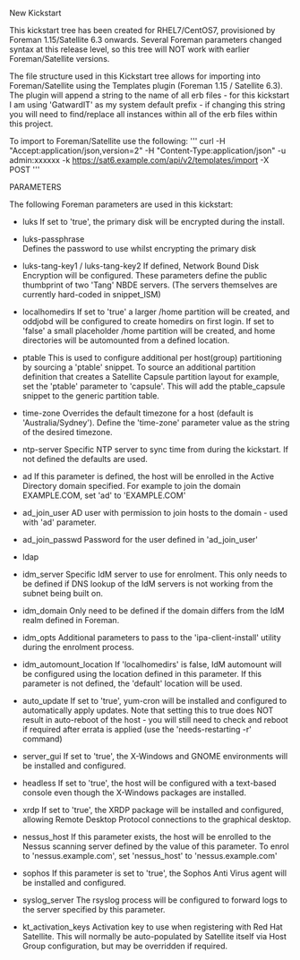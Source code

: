 New Kickstart

This kickstart tree has been created for RHEL7/CentOS7, provisioned by Foreman 1.15/Satellite 6.3
onwards. Several Foreman parameters changed syntax at this release level, so this tree will NOT work
with earlier Foreman/Satellite versions.

The file structure used in this Kickstart tree allows for importing into Foreman/Satellite using the
Templates plugin (Foreman 1.15 / Satellite 6.3).  The plugin will append a string to the name of all
erb files - for this kickstart I am using 'GatwardIT' as my system default prefix - if changing this
string you will need to find/replace all instances within all of the erb files within this project.

To import to Foreman/Satellite use the following:
'''
curl -H "Accept:application/json,version=2" -H "Content-Type:application/json" -u admin:xxxxxx
-k https://sat6.example.com/api/v2/templates/import -X POST
'''


PARAMETERS

The following Foreman parameters are used in this kickstart:

* luks
If set to 'true', the primary disk will be encrypted during the install.

* luks-passphrase   
Defines the password to use whilst encrypting the primary disk

* luks-tang-key1 / luks-tang-key2
If defined, Network Bound Disk Encryption will be configured. These parameters define the public
thumbprint of two 'Tang' NBDE servers.
(The servers themselves are currently hard-coded in snippet_ISM)


* localhomedirs
If set to 'true' a larger /home partition will be created, and oddjobd will be configured to create
homedirs on first login. If set to 'false' a small placeholder /home partition will be created, and
home directories will be automounted from a defined location.


* ptable
This is used to configure additional per host(group) partitioning by sourcing a 'ptable' snippet.
To source an additional partition definition that creates a Satellite Capsule partition layout for
example,  set the 'ptable' parameter to 'capsule'.  This will add the ptable_capsule snippet to the
generic partition table.

* time-zone
Overrides the default timezone for a host (default is 'Australia/Sydney'). Define the 'time-zone'
parameter value as the string of the desired timezone.

* ntp-server
Specific NTP server to sync time from during the kickstart. If not defined the defaults are used.

* ad
If this parameter is defined, the host will be enrolled in the Active Directory domain specified.
For example to join the domain EXAMPLE.COM, set 'ad' to 'EXAMPLE.COM'

* ad_join_user
AD user with permission to join hosts to the domain - used with 'ad' parameter.

* ad_join_passwd
Password for the user defined in 'ad_join_user'


* ldap



* idm_server
Specific IdM server to use for enrolment. This only needs to be defined if DNS lookup of the IdM
servers is not working from the subnet being built on.

* idm_domain
Only need to be defined if the domain differs from the IdM realm defined in Foreman.

* idm_opts
Additional parameters to pass to the 'ipa-client-install' utility during the enrolment process.

* idm_automount_location
If 'localhomedirs' is false, IdM automount will be configured using the location defined in this
parameter. If this parameter is not defined, the 'default' location will be used.





* auto_update
If set to 'true', yum-cron will be installed and configured to automatically apply updates.
Note that setting this to true does NOT result in auto-reboot of the host - you will still need
to check and reboot if required after errata is applied (use the 'needs-restarting -r' command)


* server_gui
If set to 'true', the X-Windows and GNOME environments will be installed and configured.

* headless
If set to 'true', the host will be configured with a text-based console even though the X-Windows
packages are installed.

* xrdp
If set to 'true', the XRDP package will be installed and configured, allowing Remote Desktop Protocol
connections to the graphical desktop.


* nessus_host
If this parameter exists, the host will be enrolled to the Nessus scanning server defined by the
value of this parameter.  To enrol to 'nessus.example.com', set  'nessus_host' to 'nessus.example.com'

* sophos
If this parameter is set to 'true', the Sophos Anti Virus agent will be installed and configured.

* syslog_server
The rsyslog process will be configured to forward logs to the server specified by this parameter.

* kt_activation_keys
Activation key to use when registering with Red Hat Satellite. This will normally be auto-populated
by Satellite itself via Host Group configuration, but may be overridden if required.
